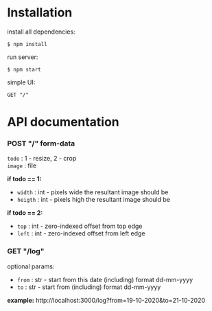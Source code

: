 # Installation 
install all dependencies:
```
$ npm install
```

run server:

```
$ npm start
```

simple UI:

```
GET "/"
```

# API documentation

### POST "/" form-data<br>
`todo` : 1 - resize, 2 - crop<br>
`image` : file<br>

**if todo == 1:<br>**
* `width` : int - pixels wide the resultant image should be<br>
* `heigth` : int - pixels high the resultant image should be<br>

**if todo == 2:<br>**
*    `top` : int - zero-indexed offset from top edge<br>
*    `left` : int - zero-indexed offset from left edge<br>



### GET "/log" 
optional params:<br>
* `from` : str - start from this date (including) format dd-mm-yyyy<br> 
* `to` : str - start from (including) format dd-mm-yyyy<br> 

**example:** http://localhost:3000/log?from=19-10-2020&to=21-10-2020



